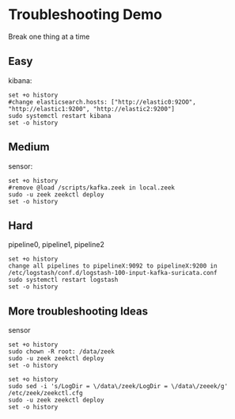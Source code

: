 # Troubleshooting Demo
Break one thing at a time


## Easy

kibana:

```
set +o history
#change elasticsearch.hosts: ["http://elastic0:92OO", "http://elastic1:9200", "http://elastic2:9200"]
sudo systemctl restart kibana
set -o history
```

## Medium

sensor:

```
set +o history
#remove @load /scripts/kafka.zeek in local.zeek
sudo -u zeek zeekctl deploy
set -o history
```

## Hard

pipeline0, pipeline1, pipeline2

```
set +o history
change all pipelines to pipelineX:9092 to pipelineX:9200 in
/etc/logstash/conf.d/logstash-100-input-kafka-suricata.conf
sudo systemctl restart logstash
set -o history
```

## More troubleshooting Ideas

sensor

```
set +o history
sudo chown -R root: /data/zeek
sudo -u zeek zeekctl deploy
set -o history
```

```
set +o history
sudo sed -i 's/LogDir = \/data\/zeek/LogDir = \/data\/zeeek/g' /etc/zeek/zeekctl.cfg
sudo -u zeek zeekctl deploy
set -o history
```



